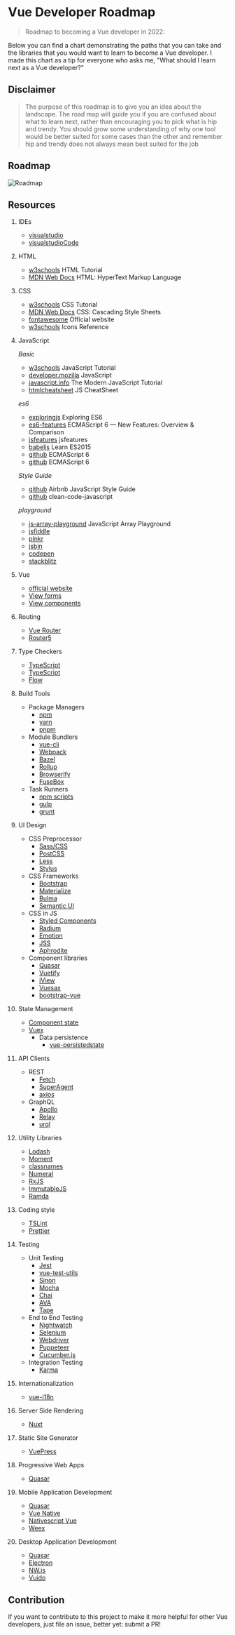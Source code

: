 # Vue Developer Roadmap

> Roadmap to becoming a Vue developer in 2022:

Below you can find a chart demonstrating the paths that you can take and the libraries that you would want to learn to become a Vue developer. I made this chart as a tip for everyone who asks me, "What should I learn next as a Vue developer?"

## Disclaimer

> The purpose of this roadmap is to give you an idea about the landscape. The road map will guide you if you are confused about what to learn next, rather than encouraging you to pick what is hip and trendy. You should grow some understanding of why one tool would be better suited for some cases than the other and remember hip and trendy does not always mean best suited for the job

## Roadmap

![Roadmap](./images/vue-developer-roadmap.png)

## Resources

1. IDEs

    - [visualstudio](https://visualstudio.microsoft.com/downloads/)
    - [visualstudioCode](https://code.visualstudio.com/Download)

2. HTML

    - [w3schools](https://www.w3schools.com/html/) HTML Tutorial
    - [MDN Web Docs](https://developer.mozilla.org/en-US/docs/Web/HTML) HTML: HyperText Markup Language

3. CSS

    - [w3schools](https://www.w3schools.com/css/) CSS Tutorial
    - [MDN Web Docs](https://developer.mozilla.org/en-US/docs/Web/CSS) CSS: Cascading Style Sheets
    - [fontawesome](https://fontawesome.com/) Official website
    - [w3schools](https://www.w3schools.com/icons/icons_reference.asp) Icons Reference

4. JavaScript

    _Basic_

    - [w3schools](https://www.w3schools.com/js/default.asp) JavaScript Tutorial
    - [developer.mozilla](https://developer.mozilla.org/en-US/docs/Web/JavaScript) JavaScript
    - [javascript.info](https://javascript.info/) The Modern JavaScript Tutorial
    - [htmlcheatsheet](https://htmlcheatsheet.com/js/) JS CheatSheet

    _es6_

    - [exploringjs](https://exploringjs.com/es6/index.html) Exploring ES6
    - [es6-features](http://es6-features.org/#Constants) ECMAScript 6 — New Features: Overview & Comparison
    - [jsfeatures](https://jsfeatures.in) jsfeatures
    - [babeljs](https://babeljs.io/docs/en/learn) Learn ES2015
    - [github](https://github.com/lukehoban/es6features) ECMAScript 6
    - [github](https://github.com/sudheerj/ECMAScript-features) ECMAScript 6

    _Style Guide_

    - [github](https://github.com/airbnb/javascript) Airbnb JavaScript Style Guide
    - [github](https://github.com/ryanmcdermott/clean-code-javascript) clean-code-javascript

    _playground_

    - [js-array-playground](https://js-array-playground.firebaseapp.com/) JavaScript Array Playground
    - [jsfiddle](https://jsfiddle.net/)
    - [plnkr](https://plnkr.co/)
    - [jsbin](https://jsbin.com/?html,output)
    - [codepen](https://codepen.io/pen/)
    - [stackblitz](https://stackblitz.com/)

5. Vue

    - [official website](https://vuejs.org/)
    - [View forms](https://vuejs.org/v2/guide/forms.html)
    - [View components](https://vuejs.org/v2/guide/components.html)

6. Routing

    - [Vue Router](https://router.vuejs.org/)
    - [Router5](https://router5.js.org/)

7. Type Checkers

    - [TypeScript](https://www.typescriptlang.org/)
    - [TypeScript](https://vuejs.org/v2/guide/typescript.html)
    - [Flow](https://flow.org/en/)

8. Build Tools

    - Package Managers
        - [npm](https://www.npmjs.com/)
        - [yarn](https://yarnpkg.com/lang/en/)
        - [pnpm](https://pnpm.js.org/)
    - Module Bundlers
        - [vue-cli](https://cli.vuejs.org/)
        - [Webpack](https://webpack.js.org/)
        - [Bazel](https://bazel.build/)
        - [Rollup](https://rollupjs.org/guide/en)
        - [Browserify](http://browserify.org/)
        - [FuseBox](https://fuse-box.org/)
    - Task Runners
        - [npm scripts](https://docs.npmjs.com/misc/scripts)
        - [gulp](https://gulpjs.com/)
        - [grunt](https://gruntjs.com/)

9. UI Design

    - CSS Preprocessor
        - [Sass/CSS](https://sass-lang.com/)
        - [PostCSS](https://postcss.org/)
        - [Less](http://lesscss.org/)
        - [Stylus](http://stylus-lang.com/)
    - CSS Frameworks
        - [Bootstrap](https://getbootstrap.com/)
        - [Materialize](https://materializecss.com/)
        - [Bulma](https://bulma.io/)
        - [Semantic UI](https://semantic-ui.com/)
    - CSS in JS
        - [Styled Components](https://www.styled-components.com/)
        - [Radium](https://formidable.com/open-source/radium/)
        - [Emotion](https://emotion.sh/)
        - [JSS](http://cssinjs.org/)
        - [Aphrodite](https://github.com/Khan/aphrodite)
    - Component libraries
        - [Quasar](https://quasar-framework.org/)
        - [Vuetify](https://vuetifyjs.com/en/)
        - [iView](https://www.iviewui.com/)
        - [Vuesax](https://lusaxweb.github.io/vuesax/)
        - [bootstrap-vue](https://bootstrap-vue.js.org/)

10. State Management

    - [Component state](https://vuejs.org/v2/guide/state-management.html)
    - [Vuex](https://vuex.vuejs.org/)
        - Data persistence
            - [vue-persistedstate](https://github.com/robinvdvleuten/vuex-persistedstate)

11. API Clients

    - REST
        - [Fetch](https://developer.mozilla.org/en-US/docs/Web/API/Fetch_API)
        - [SuperAgent](https://visionmedia.github.io/superagent/)
        - [axios](https://github.com/axios/axios)
    - GraphQL
        - [Apollo](https://apollo.vuejs.org/)
        - [Relay](https://facebook.github.io/relay/)
        - [urql](https://github.com/FormidableLabs/urql)

12. Utility Libraries

    - [Lodash](https://lodash.com/)
    - [Moment](https://momentjs.com/)
    - [classnames](https://github.com/JedWatson/classnames)
    - [Numeral](http://numeraljs.com/)
    - [RxJS](http://reactivex.io/)
    - [ImmutableJS](https://facebook.github.io/immutable-js/)
    - [Ramda](https://ramdajs.com/)

13. Coding style

    - [TSLint](https://palantir.github.io/tslint/)
    - [Prettier](https://prettier.io/)

14. Testing

    - Unit Testing
        - [Jest](https://facebook.github.io/jest/)
        - [vue-test-utils](https://github.com/vuejs/vue-test-utils/)
        - [Sinon](http://sinonjs.org/)
        - [Mocha](https://mochajs.org/)
        - [Chai](http://www.chaijs.com/)
        - [AVA](https://github.com/avajs/ava)
        - [Tape](https://github.com/substack/tape)
    - End to End Testing
        - [Nightwatch](http://nightwatchjs.org/)
        - [Selenium](https://www.seleniumhq.org/)
        - [Webdriver](http://webdriver.io/)
        - [Puppeteer](https://pptr.dev/)
        - [Cucumber.js](https://github.com/cucumber/cucumber-js)
    - Integration Testing
        - [Karma](https://karma-runner.github.io/)

15. Internationalization

    - [vue-i18n](https://kazupon.github.io/vue-i18n/)

16. Server Side Rendering

    - [Nuxt](https://nuxtjs.org/)

17. Static Site Generator

    - [VuePress](https://vuepress.vuejs.org/)

18. Progressive Web Apps

    - [Quasar](https://quasar-framework.org/)

19. Mobile Application Development

    - [Quasar](https://quasar-framework.org/)
    - [Vue Native](https://github.com/GeekyAnts/vue-native-core/)
    - [Nativescript Vue](https://nativescript-vue.org/)
    - [Weex](https://weex.incubator.apache.org/)

20. Desktop Application Development

    - [Quasar](https://quasar-framework.org/)
    - [Electron](https://electronjs.org/)
    - [NW.js](https://nwjs.io/)
    - [Vuido](https://vuido.mimec.org/)

## Contribution

If you want to contribute to this project to make it more helpful for other Vue developers, just file an issue, better yet: submit a PR!
